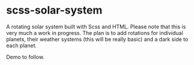 # scss-solar-system

A rotating solar system built with Scss and HTML. Please note that this is very much a work in progress. The plan is to add rotations for individual planets, their weather systems (this will be really basic) and a dark side to each planet. 

Demo to follow.